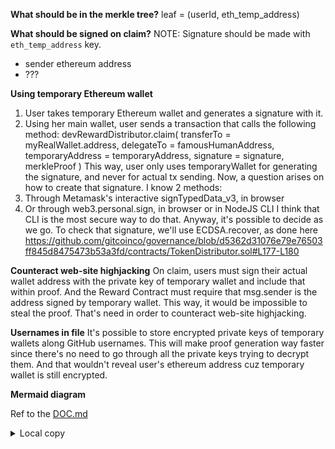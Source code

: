 **What should be in the merkle tree?**
leaf = (userId, eth_temp_address)

**What should be signed on claim?**
NOTE: Signature should be made with `eth_temp_address` key.
- sender ethereum address
- ???

**Using temporary Ethereum wallet**
1. User takes temporary Ethereum wallet and generates a signature with it.
2. Using her main wallet, user sends a transaction that calls the following method:
devRewardDistributor.claim(
  transferTo = myRealWallet.address,
  delegateTo = famousHumanAddress,
  temporaryAddress = temporaryAddress,
  signature = signature,
  merkleProof
)
This way, user only uses temporaryWallet for generating the signature, and never for actual tx sending.
Now, a question arises on how to create that signature. I know 2 methods:
1. Through Metamask's interactive signTypedData_v3, in browser
1. Or through web3.personal.sign, in browser or in NodeJS CLI
I think that CLI is the most secure way to do that. Anyway, it's possible to decide as we go.
To check that signature, we'll use ECDSA.recover, as done here https://github.com/gitcoinco/governance/blob/d5362d31076e79e76503ff845d8475473b53a3fd/contracts/TokenDistributor.sol#L177-L180

**Counteract web-site highjacking**
On claim, users must sign their actual wallet address with the private key of temporary wallet and include that within proof.
And the Reward Contract must require that msg.sender is the address signed by temporary wallet.
This way, it would be impossible to steal the proof.
That's need in order to counteract web-site highjacking.

**Usernames in file**
It's possible to store encrypted private keys of temporary wallets along GitHub usernames. This will make proof generation way faster since there's no need to go through all the private keys trying to decrypt them. And that wouldn't reveal user's ethereum address cuz temporary wallet is still encrypted.

**Mermaid diagram**

Ref to the [DOC.md](../../contracts/DOC.md)

<details>
  <summary>Local copy</summary>

  ```mermaid
      sequenceDiagram
      title: Figure 2: Reward And Claim Process
  
      participant Fluence
      participant Data
      participant Website
      participant Developer
      participant DevRewardDistributor
  
  
      note right of Fluence: Prepare data
      Fluence ->> Fluence: Generate a temporary KeyPair for each SSH key
      Fluence ->> Data: Dump e2e-encrypted SKs to keys.bin
      Fluence ->> Data: Create MerkleTree from enumerated PKs
      note left of Data: Merkle Tree entry is (user_id, PK)
      Fluence ->> Data: List of all GitHub usernames awarded
      Data ->>+ Website: publish
  
      note left of Developer: Find if eligible and claim
      Developer ->> Website: Auth with GitHub
      Website ->> Website: check if user is among GitHub usernames
      Website ->> Developer: ask to run make_proof.sh
      Developer ->> Developer: run make_proof.sh
      note right of Developer: got Merkle Proof, leaf, signature, PK
      Developer ->> Website: submit Merkle Proof, leaf, signature, PK
      note left of Website: validate data
      Website ->> Website: validate offchain
  
      Website ->> DevRewardDistributor: call DevRewardDistributor.claim
      note right of DevRewardDistributor: user_id has not yet claimed
      note right of DevRewardDistributor: leaf == keccak(user_id, PK)
      note right of DevRewardDistributor: ECDSA.recover(leaf, signature) == PK
      note right of DevRewardDistributor: isValid(Merkle Proof, Merkle Root)
      DevRewardDistributor ->> DevRewardDistributor: FLT.transfer(transferToAddr)
      DevRewardDistributor ->> DevRewardDistributor: FLT.delegate(delegateToAddr)
      DevRewardDistributor ->> DevRewardDistributor: save user_id as claimed
      DevRewardDistributor ->> Website: success
  
      Website ->> Developer: notify that tokens are sent
  ```
</details>
